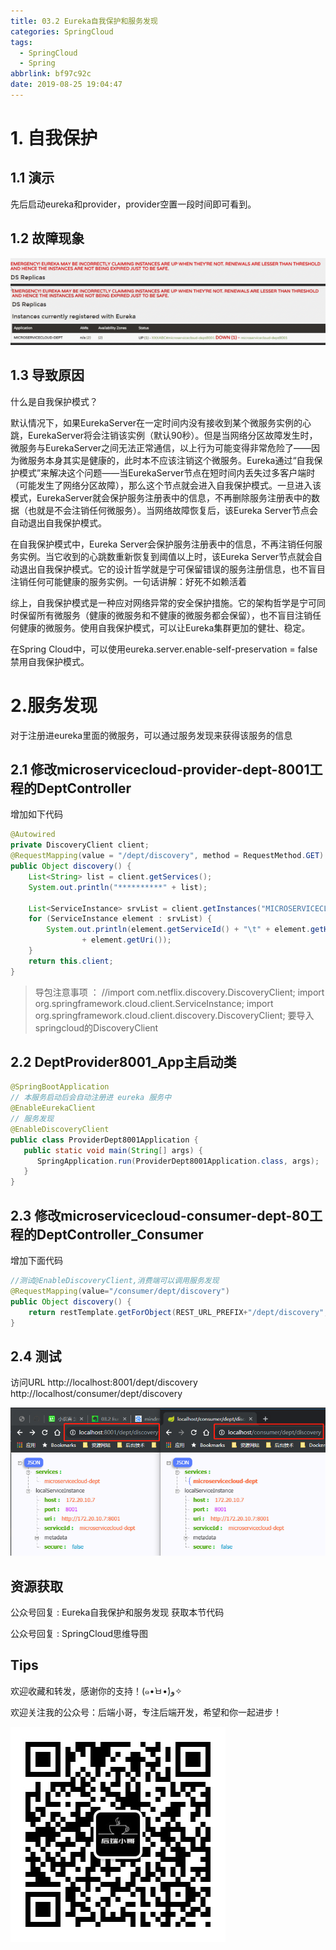 ```yaml
---
title: 03.2 Eureka自我保护和服务发现
categories: SpringCloud
tags:
  - SpringCloud
  - Spring
abbrlink: bf97c92c
date: 2019-08-25 19:04:47
---
```


# 1. 自我保护
## 1.1 演示
先后启动eureka和provider，provider空置一段时间即可看到。

<!--more-->

## 1.2 故障现象

![](https://raw.githubusercontent.com/lujiahao0708/PicRepo/master/blogPic/SpringCloud/%E5%B0%9A%E7%A1%85%E8%B0%B7-SpringCloud%E6%95%99%E7%A8%8B/03.2%20Eureka%E8%87%AA%E6%88%91%E4%BF%9D%E6%8A%A4%E5%92%8C%E6%9C%8D%E5%8A%A1%E5%8F%91%E7%8E%B0/1.png)

## 1.3 导致原因
什么是自我保护模式？
 
默认情况下，如果EurekaServer在一定时间内没有接收到某个微服务实例的心跳，EurekaServer将会注销该实例（默认90秒）。但是当网络分区故障发生时，微服务与EurekaServer之间无法正常通信，以上行为可能变得非常危险了——因为微服务本身其实是健康的，此时本不应该注销这个微服务。Eureka通过“自我保护模式”来解决这个问题——当EurekaServer节点在短时间内丢失过多客户端时（可能发生了网络分区故障），那么这个节点就会进入自我保护模式。一旦进入该模式，EurekaServer就会保护服务注册表中的信息，不再删除服务注册表中的数据（也就是不会注销任何微服务）。当网络故障恢复后，该Eureka Server节点会自动退出自我保护模式。
 
在自我保护模式中，Eureka Server会保护服务注册表中的信息，不再注销任何服务实例。当它收到的心跳数重新恢复到阈值以上时，该Eureka Server节点就会自动退出自我保护模式。它的设计哲学就是宁可保留错误的服务注册信息，也不盲目注销任何可能健康的服务实例。一句话讲解：好死不如赖活着
 
综上，自我保护模式是一种应对网络异常的安全保护措施。它的架构哲学是宁可同时保留所有微服务（健康的微服务和不健康的微服务都会保留），也不盲目注销任何健康的微服务。使用自我保护模式，可以让Eureka集群更加的健壮、稳定。
 
在Spring Cloud中，可以使用eureka.server.enable-self-preservation = false 禁用自我保护模式。

# 2.服务发现
对于注册进eureka里面的微服务，可以通过服务发现来获得该服务的信息

## 2.1 修改microservicecloud-provider-dept-8001工程的DeptController
增加如下代码
```java
@Autowired
private DiscoveryClient client;
@RequestMapping(value = "/dept/discovery", method = RequestMethod.GET)
public Object discovery() {
    List<String> list = client.getServices();
    System.out.println("**********" + list);

    List<ServiceInstance> srvList = client.getInstances("MICROSERVICECLOUD-DEPT");
    for (ServiceInstance element : srvList) {
        System.out.println(element.getServiceId() + "\t" + element.getHost() + "\t" + element.getPort() + "\t"
                + element.getUri());
    }
    return this.client;
}
```
> 导包注意事项 ：
//import com.netflix.discovery.DiscoveryClient;
import org.springframework.cloud.client.ServiceInstance;
import org.springframework.cloud.client.discovery.DiscoveryClient;
要导入springcloud的DiscoveryClient


## 2.2 DeptProvider8001_App主启动类
```java
@SpringBootApplication
// 本服务启动后会自动注册进 eureka 服务中
@EnableEurekaClient
// 服务发现
@EnableDiscoveryClient
public class ProviderDept8001Application {
   public static void main(String[] args) {
      SpringApplication.run(ProviderDept8001Application.class, args);
   }
}
```
## 2.3 修改microservicecloud-consumer-dept-80工程的DeptController_Consumer
增加下面代码
```java
//测试@EnableDiscoveryClient,消费端可以调用服务发现
@RequestMapping(value="/consumer/dept/discovery")
public Object discovery() {
    return restTemplate.getForObject(REST_URL_PREFIX+"/dept/discovery", Object.class);
}
```

## 2.4 测试
访问URL
http://localhost:8001/dept/discovery
http://localhost/consumer/dept/discovery

![](https://raw.githubusercontent.com/lujiahao0708/PicRepo/master/blogPic/SpringCloud/%E5%B0%9A%E7%A1%85%E8%B0%B7-SpringCloud%E6%95%99%E7%A8%8B/03.2%20Eureka%E8%87%AA%E6%88%91%E4%BF%9D%E6%8A%A4%E5%92%8C%E6%9C%8D%E5%8A%A1%E5%8F%91%E7%8E%B0/2.png)

## 资源获取
公众号回复 : Eureka自我保护和服务发现 获取本节代码

公众号回复 : SpringCloud思维导图

## Tips
欢迎收藏和转发，感谢你的支持！(๑•̀ㅂ•́)و✧ 

欢迎关注我的公众号：后端小哥，专注后端开发，希望和你一起进步！

![](https://raw.githubusercontent.com/lujiahao0708/PicRepo/master/%E5%85%AC%E4%BC%97%E5%8F%B7%E4%BA%8C%E7%BB%B4%E7%A0%81.jpg)

